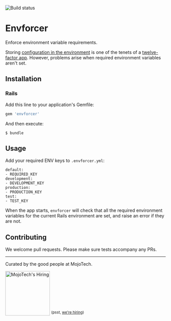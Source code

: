 ![Build status](https://travis-ci.org/mojotech/env-enforcer.svg)

# Envforcer

Enforce environment variable requirements.

Storing [configuration in the environment](http://www.12factor.net/config) is one of the tenets of a [twelve-factor app](http://www.12factor.net/). However, problems arise when required environment variables aren't set.

## Installation

### Rails

Add this line to your application's Gemfile:

```ruby
gem 'envforcer'
```

And then execute:

    $ bundle

## Usage

Add your required ENV keys to `.envforcer.yml`:

```shell
default:
- REQUIRED_KEY
development:
- DEVELOPMENT_KEY
production:
- PRODUCTION_KEY
test:
- TEST_KEY
```

When the app starts, `envforcer` will check that all the required environment variables for the current Rails environment are set, and raise an error if they are not.

## Contributing
We welcome pull requests. Please make sure tests accompany any PRs.

---

Curated by the good people at MojoTech.

<a href="http://mojotech.com"><img width="140px" src="https://mojotech.github.io/jeet/img/mojotech-logo.svg" title="MojoTech's Hiring"></a> <sup>(psst, [we're hiring](http://www.mojotech.com/jobs))</sup>
